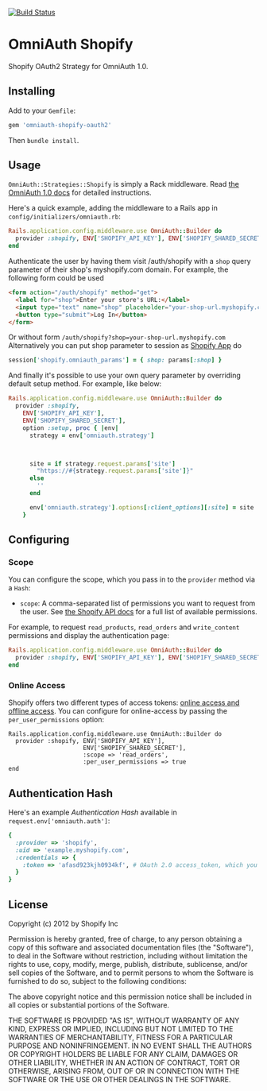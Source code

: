 [![Build Status](https://github.com/Shopify/omniauth-shopify-oauth2/workflows/CI/badge.svg?branch=main)](https://github.com/Shopify/omniauth-shopify-oauth2/actions)

# OmniAuth Shopify

Shopify OAuth2 Strategy for OmniAuth 1.0.

## Installing

Add to your `Gemfile`:

```ruby
gem 'omniauth-shopify-oauth2'
```

Then `bundle install`.

## Usage

`OmniAuth::Strategies::Shopify` is simply a Rack middleware. Read [the OmniAuth 1.0 docs](https://github.com/intridea/omniauth) for detailed instructions.

Here's a quick example, adding the middleware to a Rails app in `config/initializers/omniauth.rb`:

```ruby
Rails.application.config.middleware.use OmniAuth::Builder do
  provider :shopify, ENV['SHOPIFY_API_KEY'], ENV['SHOPIFY_SHARED_SECRET']
end
```

Authenticate the user by having them visit /auth/shopify with a `shop` query parameter of their shop's myshopify.com domain. For example, the following form could be used

```html
<form action="/auth/shopify" method="get">
  <label for="shop">Enter your store's URL:</label>
  <input type="text" name="shop" placeholder="your-shop-url.myshopify.com">
  <button type="submit">Log In</button>
</form>
```

Or without form `/auth/shopify?shop=your-shop-url.myshopify.com`
Alternatively you can put shop parameter to session as [Shopify App](https://github.com/Shopify/shopify_app) do

```ruby
session['shopify.omniauth_params'] = { shop: params[:shop] }
```

And finally it's possible to use your own query parameter by overriding default setup method. For example, like below:

```ruby
Rails.application.config.middleware.use OmniAuth::Builder do
  provider :shopify,
    ENV['SHOPIFY_API_KEY'],
    ENV['SHOPIFY_SHARED_SECRET'],
    option :setup, proc { |env|
      strategy = env['omniauth.strategy']



      site = if strategy.request.params['site']
        "https://#{strategy.request.params['site']}"
      else
        ''
      end

      env['omniauth.strategy'].options[:client_options][:site] = site
    }
```

## Configuring

### Scope

You can configure the scope, which you pass in to the `provider` method via a `Hash`:

* `scope`: A comma-separated list of permissions you want to request from the user. See [the Shopify API docs](http://docs.shopify.com/api/tutorials/oauth) for a full list of available permissions.

For example, to request `read_products`, `read_orders` and `write_content` permissions and display the authentication page:

```ruby
Rails.application.config.middleware.use OmniAuth::Builder do
  provider :shopify, ENV['SHOPIFY_API_KEY'], ENV['SHOPIFY_SHARED_SECRET'], :scope => 'read_products,read_orders,write_content'
end
```

### Online Access

Shopify offers two different types of access tokens: [online access and offline access](https://help.shopify.com/api/getting-started/authentication/oauth/api-access-modes). You can configure for online-access by passing the `per_user_permissions` option:

```
Rails.application.config.middleware.use OmniAuth::Builder do
  provider :shopify, ENV['SHOPIFY_API_KEY'],
                     ENV['SHOPIFY_SHARED_SECRET'],
                     :scope => 'read_orders',
                     :per_user_permissions => true
end
```

## Authentication Hash

Here's an example *Authentication Hash* available in `request.env['omniauth.auth']`:

```ruby
{
  :provider => 'shopify',
  :uid => 'example.myshopify.com',
  :credentials => {
    :token => 'afasd923kjh0934kf', # OAuth 2.0 access_token, which you store and use to authenticate API requests
  }
}
```

## License

Copyright (c) 2012 by Shopify Inc

Permission is hereby granted, free of charge, to any person obtaining a copy of this software and associated documentation files (the "Software"), to deal in the Software without restriction, including without limitation the rights to use, copy, modify, merge, publish, distribute, sublicense, and/or sell copies of the Software, and to permit persons to whom the Software is furnished to do so, subject to the following conditions:

The above copyright notice and this permission notice shall be included in all copies or substantial portions of the Software.

THE SOFTWARE IS PROVIDED "AS IS", WITHOUT WARRANTY OF ANY KIND, EXPRESS OR IMPLIED, INCLUDING BUT NOT LIMITED TO THE WARRANTIES OF MERCHANTABILITY, FITNESS FOR A PARTICULAR PURPOSE AND NONINFRINGEMENT. IN NO EVENT SHALL THE AUTHORS OR COPYRIGHT HOLDERS BE LIABLE FOR ANY CLAIM, DAMAGES OR OTHER LIABILITY, WHETHER IN AN ACTION OF CONTRACT, TORT OR OTHERWISE, ARISING FROM, OUT OF OR IN CONNECTION WITH THE SOFTWARE OR THE USE OR OTHER DEALINGS IN THE SOFTWARE.
